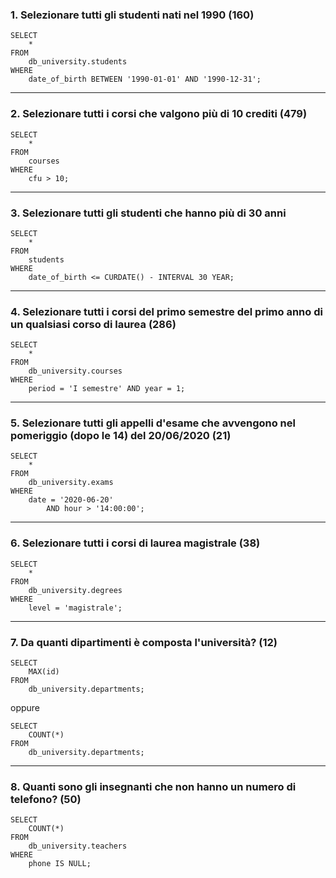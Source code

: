 ### 1. Selezionare tutti gli studenti nati nel 1990 (160)

```
SELECT 
    *
FROM
    db_university.students
WHERE
    date_of_birth BETWEEN '1990-01-01' AND '1990-12-31';
```
---

### 2. Selezionare tutti i corsi che valgono più di 10 crediti (479)

```
SELECT 
    *
FROM
    courses
WHERE
    cfu > 10;
```
---

### 3. Selezionare tutti gli studenti che hanno più di 30 anni

```
SELECT 
    *
FROM
    students
WHERE
    date_of_birth <= CURDATE() - INTERVAL 30 YEAR;
```
---

### 4. Selezionare tutti i corsi del primo semestre del primo anno di un qualsiasi corso di laurea (286)

```
SELECT 
    *
FROM
    db_university.courses
WHERE
    period = 'I semestre' AND year = 1;
```
---

### 5. Selezionare tutti gli appelli d'esame che avvengono nel pomeriggio (dopo le 14) del 20/06/2020 (21)

```
SELECT 
    *
FROM
    db_university.exams
WHERE
    date = '2020-06-20'
        AND hour > '14:00:00';
```
---

### 6. Selezionare tutti i corsi di laurea magistrale (38)

```
SELECT 
    *
FROM
    db_university.degrees
WHERE
    level = 'magistrale';
```
---

### 7. Da quanti dipartimenti è composta l'università? (12)

```
SELECT 
    MAX(id)
FROM
    db_university.departments;
```
oppure

```
SELECT 
    COUNT(*)
FROM
    db_university.departments;
```
---

### 8. Quanti sono gli insegnanti che non hanno un numero di telefono? (50)

```
SELECT 
    COUNT(*)
FROM
    db_university.teachers
WHERE
    phone IS NULL;
```